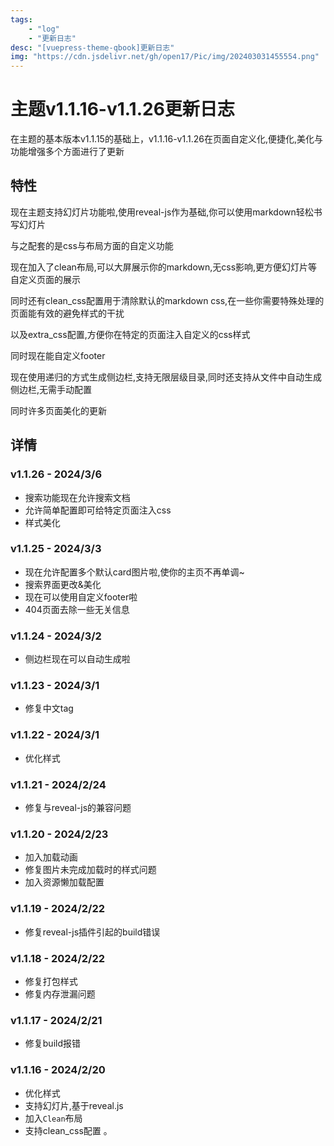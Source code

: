 ```yaml
---
tags:
    - "log"
    - "更新日志"
desc: "[vuepress-theme-qbook]更新日志"
img: "https://cdn.jsdelivr.net/gh/open17/Pic/img/202403031455554.png"
---
```

# 主题v1.1.16-v1.1.26更新日志

在主题的基本版本v1.1.15的基础上，v1.1.16-v1.1.26在页面自定义化,便捷化,美化与功能增强多个方面进行了更新

## 特性

现在主题支持幻灯片功能啦,使用reveal-js作为基础,你可以使用markdown轻松书写幻灯片

与之配套的是css与布局方面的自定义功能

现在加入了clean布局,可以大屏展示你的markdown,无css影响,更方便幻灯片等自定义页面的展示

同时还有clean_css配置用于清除默认的markdown css,在一些你需要特殊处理的页面能有效的避免样式的干扰

以及extra_css配置,方便你在特定的页面注入自定义的css样式

同时现在能自定义footer

现在使用递归的方式生成侧边栏,支持无限层级目录,同时还支持从文件中自动生成侧边栏,无需手动配置

同时许多页面美化的更新


## 详情
### v1.1.26 - 2024/3/6
- 搜索功能现在允许搜索文档
- 允许简单配置即可给特定页面注入css
- 样式美化
### v1.1.25 - 2024/3/3
- 现在允许配置多个默认card图片啦,使你的主页不再单调~
- 搜索界面更改&美化
- 现在可以使用自定义footer啦
- 404页面去除一些无关信息
### v1.1.24 - 2024/3/2
- 侧边栏现在可以自动生成啦
### v1.1.23 - 2024/3/1
- 修复中文tag
### v1.1.22 - 2024/3/1
- 优化样式
### v1.1.21 - 2024/2/24
- 修复与reveal-js的兼容问题
### v1.1.20 - 2024/2/23
- 加入加载动画
- 修复图片未完成加载时的样式问题
- 加入资源懒加载配置
### v1.1.19 - 2024/2/22
- 修复reveal-js插件引起的build错误
### v1.1.18 - 2024/2/22
- 修复打包样式
- 修复内存泄漏问题
### v1.1.17 - 2024/2/21
- 修复build报错
### v1.1.16 - 2024/2/20
- 优化样式
- 支持幻灯片,基于reveal.js
- 加入`Clean`布局
- 支持clean_css配置
。